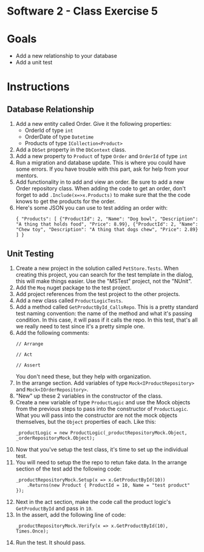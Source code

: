 # Software 2 - Class Exercise 5
# Goals
- Add a new relationship to your database
- Add a unit test

# Instructions
## Database Relationship
1. Add a new entity called Order.  Give it the following properties:
   - OrderId of type `int`
   - OrderDate of type `Datetime`
   - Products of type `ICollection<Product>`
1. Add a `DbSet` property in the `DbContext` class.
1. Add a new property to `Product` of type `Order` and `OrderId` of type `int`
1. Run a migration and database update.  This is where you could have some errors.  If you have trouble with this part, ask for help from your mentors.
1. Add functionality in to add and view an order.  Be sure to add a new Order repository class.  When adding the code to get an order, don't forget to add `.Include(x=>x.Products)` to make sure that the the code knows to get the products for the order.
1. Here's some JSON you can use to test adding an order with:
	```
	{ "Products": [ {"ProductId": 2, "Name": "Dog bowl", "Description": "A thing that holds food", "Price": 8.99}, {"ProductId": 2, "Name": "Chew toy", "Description": "A thing that dogs chew", "Price": 2.89} ] }
	```

## Unit Testing
1. Create a new project in the solution called `PetStore.Tests`.  When creating this project, you can search for the test template in the dialog, this will make things easier.  Use the "MSTest" project, not the "NUnit".
1. Add the `Moq` nuget package to the test project.
1. Add project references from the test project to the other projects.
1. Add a new class called `ProductLogicTests`.
1. Add a method called `GetProductById_CallsRepo`.  This is a pretty standard test naming convention: the name of the method and what it's passing condition.  In this case, it will pass if it calls the repo.  In this test, that's all we really need to test since it's a pretty simple one.
1. Add the following comments: 
	```
	// Arrange 

	// Act 

	// Assert
	```  
	You don't need these, but they help with organization.
1. In the arrange section. Add variables of type `Mock<IProductRepository>` and `Mock<IOrderRepository>`.
1. "New" up these 2 variables in the constructor of the class.
1. Create a new variable of type `ProductLogic` and use the Mock objects from the previous steps to pass into the constructor of `ProductLogic`.  What you will pass into the constructor are not the mock objects themselves, but the `Object` properties of each. Like this:
	```
	_productLogic = new ProductLogic(_productRepositoryMock.Object, _orderRepositoryMock.Object);
	```
1. Now that you've setup the test class, it's time to set up the individual test.
1. You will need to setup the the repo to retun fake data.  In the arrange section of the test add the following code:
	```
	_productRepositoryMock.Setup(x => x.GetProductById(10))
		.Returns(new Product { ProductId = 10, Name = "test product" });
	```
1. Next in the act section, make the code call the product logic's `GetProductById` and pass in `10`. 
1. In the assert, add the following line of code:
	```
	_productRepositoryMock.Verify(x => x.GetProductById(10), Times.Once);
	```
1. Run the test.  It should pass.